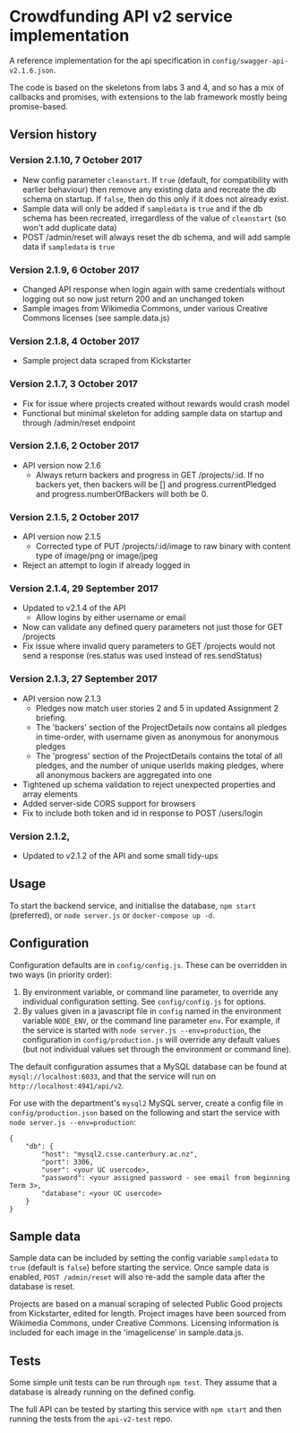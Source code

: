# Crowdfunding API v2 service implementation

A reference implementation for the api specification in `config/swagger-api-v2.1.6.json`.

The code is based on the skeletons from labs 3 and 4, and so has a mix of callbacks and promises, with extensions to the lab framework mostly being promise-based.

## Version history

### Version 2.1.10, 7 October 2017

- New config parameter `cleanstart`. If `true` (default, for compatibility with earlier behaviour) then remove any existing data and recreate the db schema on startup. If `false`, then do this only if it does not already exist.
- Sample data will only be added if `sampledata` is `true` and if the db schema has been recreated, irregardless of the value of `cleanstart` (so won't add duplicate data)
- POST /admin/reset will always reset the db schema, and will add sample data if `sampledata` is `true`

### Version 2.1.9, 6 October 2017

- Changed API response when login again with same credentials without logging out so now just return 200 and an unchanged token
- Sample images from Wikimedia Commons, under various Creative Commons licenses (see sample.data.js)

### Version 2.1.8, 4 October 2017

- Sample project data scraped from Kickstarter

### Version 2.1.7, 3 October 2017

- Fix for issue where projects created without rewards would crash model
- Functional but minimal skeleton for adding sample data on startup and through /admin/reset endpoint

### Version 2.1.6, 2 October 2017

- API version now 2.1.6
  - Always return backers and progress in GET /projects/:id. If no backers yet, then backers will be [] and progress.currentPledged and progress.numberOfBackers will both be 0.
  
### Version 2.1.5, 2 October 2017

- API version now 2.1.5
  - Corrected type of PUT /projects/:id/image to raw binary with content type of image/png or image/jpeg
- Reject an attempt to login if already logged in

### Version 2.1.4, 29 September 2017

- Updated to v2.1.4 of the API
  - Allow logins by either username or email
- Now can validate any defined query parameters not just those for GET /projects
- Fix issue where invalid query parameters to GET /projects would not send a response (res.status was used instead of res.sendStatus)
  
### Version 2.1.3, 27 September 2017

- API version now 2.1.3
  - Pledges now match user stories 2 and 5 in updated Assignment 2 briefing.
  - The 'backers' section of the ProjectDetails now contains all pledges in time-order, with username given as anonymous for anonymous pledges
  - The 'progress' section of the ProjectDetails contains the total of all pledges, and the number of unique userIds making pledges, where all anonymous backers are aggregated into one
- Tightened up schema validation to reject unexpected properties and array elements
- Added server-side CORS support for browsers
- Fix to include both token and id in response to POST /users/login

### Version 2.1.2, 

- Updated to v2.1.2 of the API and some small tidy-ups

## Usage

To start the backend service, and initialise the database, `npm start` (preferred), or `node server.js` or `docker-compose up -d`.

## Configuration

Configuration defaults are in `config/config.js`. These can be overridden in two ways (in priority order):

1. By environment variable, or command line parameter, to override any individual configuration setting. See `config/config.js` for options.
1. By values given in a javascript file in `config` named in the environment variable `NODE_ENV`, or the command line parameter `env`.
For example, if the service is started with `node server.js --env=production`, the configuration in `config/production.js` will override any default values
(but not individual values set through the environment or command line).

The default configuration assumes that a MySQL database can be found at `mysql://localhost:6033`, and that the service will run
on `http://localhost:4941/api/v2`.

For use with the department's `mysql2` MySQL server, create a config file in `config/production.json` based on the following
and start the service with `node server.js --env=production`:

```
{
    "db": {
        "host": "mysql2.csse.canterbury.ac.nz",
        "port": 3306,
        "user": <your UC usercode>,
        "password": <your assigned password - see email from beginning Term 3>,
        "database": <your UC usercode>
    }
}
```

## Sample data

Sample data can be included by setting the config variable `sampledata` to `true` (default is `false`) before starting the service. Once sample data is enabled, 
`POST /admin/reset` will also re-add the sample data after the database is reset.
 
Projects are based on a manual scraping of selected Public Good projects from Kickstarter, edited for length.
Project images have been sourced from Wikimedia Commons, under Creative Commons. Licensing information is included for each image in the 'imagelicense' in sample.data.js.

## Tests

Some simple unit tests can be run through `npm test`. They assume that a database is already running on the defined config.

The full API can be tested by starting this service with `npm start` and then running the tests from the `api-v2-test` repo.

